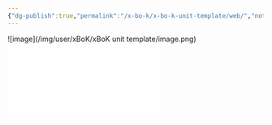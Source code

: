 ```yaml
---
{"dg-publish":true,"permalink":"/x-bo-k/x-bo-k-unit-template/web/","noteIcon":"📄"}
---
```


![image](/img/user/xBoK/xBoK unit template/image.png)
![citation](citation.md)